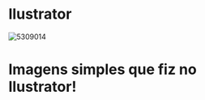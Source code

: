 # Ilustrator

![5309014](https://github.com/Valenart/Ilustrator/assets/88457347/07663403-27ba-4302-84d5-8bcab8278ce4)

<h1> Imagens simples que fiz no Ilustrator! </h1> 
